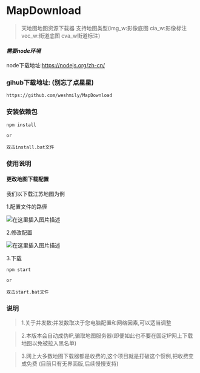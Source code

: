 # MapDownload

> 天地图地图资源下载器 支持地图类型(img_w:影像底图 cia_w:影像标注 vec_w:街道底图 cva_w街道标注)


#### *需要node环境*
node下载地址:https://nodejs.org/zh-cn/
### gihub下载地址: (别忘了点星星)

```
https://github.com/weshmily/MapDownload
```


### 安装依赖包
```
npm install

or

双击install.bat文件
```



### 使用说明

#### 更改地图下载配置
我们以下载江苏地图为例

1.配置文件的路径

![在这里插入图片描述](https://github-1251311788.cos.ap-beijing.myqcloud.com/MapDownload/address.jpg)

2.修改配置

![在这里插入图片描述](https://github-1251311788.cos.ap-beijing.myqcloud.com/MapDownload/configimg.jpg)


3.下载

```
npm start

or

双击start.bat文件

```

### 说明

>1.关于并发数:并发数取决于您电脑配置和网络因素,可以适当调整


>2.本版本会自动成伪IP,骗取地图服务器(即便如此也不要在固定IP网上下载地图以免被拉入黑名单)

>3.网上大多数地图下载器都是收费的,这个项目就是打破这个惯例,把收费变成免费
(目前只有无界面版,后续慢慢支持)